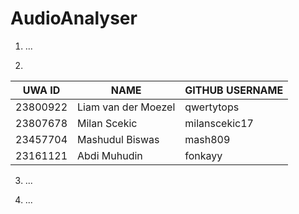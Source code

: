 # AudioAnalyser

1. ...

2. 

|UWA ID      |    NAME                |    GITHUB USERNAME |
|------------|------------------------|--------------------|
|23800922    |    Liam van der Moezel |    qwertytops      |
|23807678    |    Milan Scekic        |    milanscekic17   |
|23457704    |    Mashudul Biswas     |    mash809         |
|23161121    |    Abdi Muhudin        |    fonkayy         |


3. ...


4. ...



